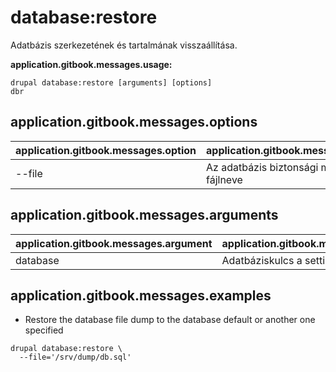 # database:restore
Adatbázis szerkezetének és tartalmának visszaállítása.

**application.gitbook.messages.usage:**
```
drupal database:restore [arguments] [options]
dbr
```

## application.gitbook.messages.options
application.gitbook.messages.option | application.gitbook.messages.details
-------|-------------
--file | Az adatbázis biztonsági mentésének fájlneve

## application.gitbook.messages.arguments
application.gitbook.messages.argument | application.gitbook.messages.details
---------|-------------
database | Adatbáziskulcs a settings.php fájlból

## application.gitbook.messages.examples
* Restore the database file dump to the database default or another one specified
```
drupal database:restore \
  --file='/srv/dump/db.sql'
```
